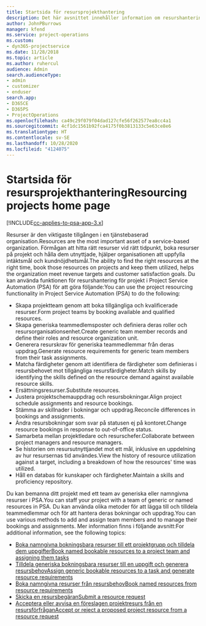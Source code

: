 ```yaml
---
title: Startsida för resursprojekthantering
description: Det här avsnittet innehåller information om resurshanteringsfunktioner i Project Service Automation (PSA) för Dynamics 365.
author: JohnPBurrows
manager: kfend
ms.service: project-operations
ms.custom:
- dyn365-projectservice
ms.date: 11/28/2018
ms.topic: article
ms.author: ruhercul
audience: Admin
search.audienceType:
- admin
- customizer
- enduser
search.app:
- D365CE
- D365PS
- ProjectOperations
ms.openlocfilehash: ca49c29f079f04dad127cfe56f262577ea8cc4a1
ms.sourcegitcommit: 4cf1dc1561b92fca4175f0b3813133c5e63ce8e6
ms.translationtype: HT
ms.contentlocale: sv-SE
ms.lasthandoff: 10/28/2020
ms.locfileid: "4124075"
---
```

# <a name="resourcing-projects-home-page"></a><span data-ttu-id="d3c82-103">Startsida för resursprojekthantering</span><span class="sxs-lookup"><span data-stu-id="d3c82-103">Resourcing projects home page</span></span>

[!INCLUDE[cc-applies-to-psa-app-3.x](../includes/cc-applies-to-psa-app-3x.md)]

<span data-ttu-id="d3c82-104">Resurser är den viktigaste tillgången i en tjänstebaserad organisation.</span><span class="sxs-lookup"><span data-stu-id="d3c82-104">Resources are the most important asset of a service-based organization.</span></span> <span data-ttu-id="d3c82-105">Förmågan att hitta rätt resurser vid rätt tidpunkt, boka resurser på projekt och hålla dem utnyttjade, hjälper organisationen att uppfylla intäktsmål och kundnöjdhetsmål.</span><span class="sxs-lookup"><span data-stu-id="d3c82-105">The ability to find the right resources at the right time, book those resources on projects and keep them utilized, helps the organization meet revenue targets and customer satisfaction goals.</span></span> <span data-ttu-id="d3c82-106">Du kan använda funktionen för resurshantering för projekt i Project Service Automation (PSA) för att göra följande:</span><span class="sxs-lookup"><span data-stu-id="d3c82-106">You can use the project resourcing functionality in Project Service Automation (PSA) to do the following:</span></span>

- <span data-ttu-id="d3c82-107">Skapa projektteam genom att boka tillgängliga och kvalificerade resurser.</span><span class="sxs-lookup"><span data-stu-id="d3c82-107">Form project teams by booking available and qualified resources.</span></span>
- <span data-ttu-id="d3c82-108">Skapa generiska teammedlemsposter och definiera deras roller och resursorganisationsenhet.</span><span class="sxs-lookup"><span data-stu-id="d3c82-108">Create generic team member records and define their roles and resource organization unit.</span></span>
- <span data-ttu-id="d3c82-109">Generera resurskrav för generiska teammedlemmar från deras uppdrag.</span><span class="sxs-lookup"><span data-stu-id="d3c82-109">Generate resource requirements for generic team members from their task assignments.</span></span>
- <span data-ttu-id="d3c82-110">Matcha färdigheter genom att identifiera de färdigheter som definieras i resursbehovet mot tillgängliga resursfärdigheter.</span><span class="sxs-lookup"><span data-stu-id="d3c82-110">Match skills by identifying the skills defined on the resource demand against available resource skills.</span></span>
- <span data-ttu-id="d3c82-111">Ersättningsresurser.</span><span class="sxs-lookup"><span data-stu-id="d3c82-111">Substitute resources.</span></span>
- <span data-ttu-id="d3c82-112">Justera projektschemauppdrag och resursbokningar.</span><span class="sxs-lookup"><span data-stu-id="d3c82-112">Align project schedule assignments and resource bookings.</span></span>
- <span data-ttu-id="d3c82-113">Stämma av skillnader i bokningar och uppdrag.</span><span class="sxs-lookup"><span data-stu-id="d3c82-113">Reconcile differences in bookings and assignments.</span></span>
- <span data-ttu-id="d3c82-114">Ändra resursbokningar som svar på statusen ej på kontoret.</span><span class="sxs-lookup"><span data-stu-id="d3c82-114">Change resource bookings in response to out-of-office status.</span></span>
- <span data-ttu-id="d3c82-115">Samarbeta mellan projektledare och resurschefer.</span><span class="sxs-lookup"><span data-stu-id="d3c82-115">Collaborate between project managers and resource managers.</span></span>
- <span data-ttu-id="d3c82-116">Se historien om resursutnyttjandet mot ett mål, inklusive en uppdelning av hur resursernas tid användes.</span><span class="sxs-lookup"><span data-stu-id="d3c82-116">View the history of resource utilization against a target, including a breakdown of how the resources' time was utilized.</span></span>
- <span data-ttu-id="d3c82-117">Håll en databas för kunskaper och färdigheter.</span><span class="sxs-lookup"><span data-stu-id="d3c82-117">Maintain a skills and proficiency repository.</span></span>


<span data-ttu-id="d3c82-118">Du kan bemanna ditt projekt med ett team av generiska eller namngivna resurser i PSA.</span><span class="sxs-lookup"><span data-stu-id="d3c82-118">You can staff your project with a team of generic or named resources in PSA.</span></span> <span data-ttu-id="d3c82-119">Du kan använda olika metoder för att lägga till och tilldela teammedlemmar och för att hantera deras bokningar och uppdrag.</span><span class="sxs-lookup"><span data-stu-id="d3c82-119">You can use various methods to add and assign team members and to manage their bookings and assignments.</span></span> <span data-ttu-id="d3c82-120">Mer information finns i följande avsnitt:</span><span class="sxs-lookup"><span data-stu-id="d3c82-120">For additional information, see the following topics:</span></span>

- [<span data-ttu-id="d3c82-121">Boka namngivna bokningsbara resurser till ett projektgrupp och tilldela dem uppgifter</span><span class="sxs-lookup"><span data-stu-id="d3c82-121">Book named bookable resources to a project team and assigning them tasks</span></span>](assign-named-bookable-resource.md)
- [<span data-ttu-id="d3c82-122">Tilldela generiska bokningsbara resurser till en uppgift och generera resursbehov</span><span class="sxs-lookup"><span data-stu-id="d3c82-122">Assign generic bookable resources to a task and generate resource requirements</span></span>](assign-generic-bookable-resource.md)
- [<span data-ttu-id="d3c82-123">Boka namngivna resurser från resursbehov</span><span class="sxs-lookup"><span data-stu-id="d3c82-123">Book named resources from resource requirements</span></span>](book-named-resource.md)
- [<span data-ttu-id="d3c82-124">Skicka en resursbegäran</span><span class="sxs-lookup"><span data-stu-id="d3c82-124">Submit a resource request</span></span>](submit-resource-request.md)
- [<span data-ttu-id="d3c82-125">Acceptera eller avvisa en föreslagen projektresurs från en resursförfrågan</span><span class="sxs-lookup"><span data-stu-id="d3c82-125">Accept or reject a proposed project resource from a resource request</span></span>](accept-reject-proposed-resource.md)
